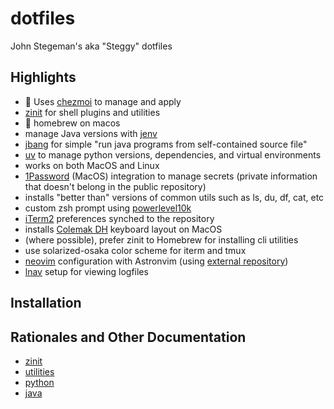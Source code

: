 # dotfiles

John Stegeman's aka "Steggy" dotfiles


## Highlights

- 🚀 Uses [chezmoi](https://github.com/twpayne/chezmoi) to manage and apply
- [zinit](https://github.com/zdharma-continuum/zinit) for shell plugins and utilities
- 🍺 homebrew on macos
- manage Java versions with [jenv](https://github.com/jenv/jenv)
- [jbang](https://www.jbang.dev/) for simple "run java programs from self-contained source file"
- [uv](https://docs.astral.sh/uv/) to manage python versions, dependencies, and virtual environments
- works on both MacOS and Linux
- [1Password](https://1password.com) (MacOS) integration to manage secrets (private information that doesn't belong in the public repository)
- installs "better than" versions of common utils such as ls, du, df, cat, etc
- custom zsh prompt using [powerlevel10k](https://github.com/romkatv/powerlevel10k)
- [iTerm2](https://iterm2.com) preferences synched to the repository
- installs [Colemak DH](https://colemakmods.github.io/mod-dh/) keyboard layout on MacOS
- (where possible), prefer zinit to Homebrew for installing cli utilities
- use solarized-osaka color scheme for iterm and tmux
- [neovim](https://neovim.io/) configuration with Astronvim (using [external repository](https://github.com/johnstegeman/nvim_astrov4))
- [lnav](https://lnav.org/) setup for viewing logfiles


## Installation


## Rationales and Other Documentation

- [zinit](docs/zinit.md)
- [utilities](docs/utilities.md)
- [python](docs/python.md)
- [java](docs/java.md)
